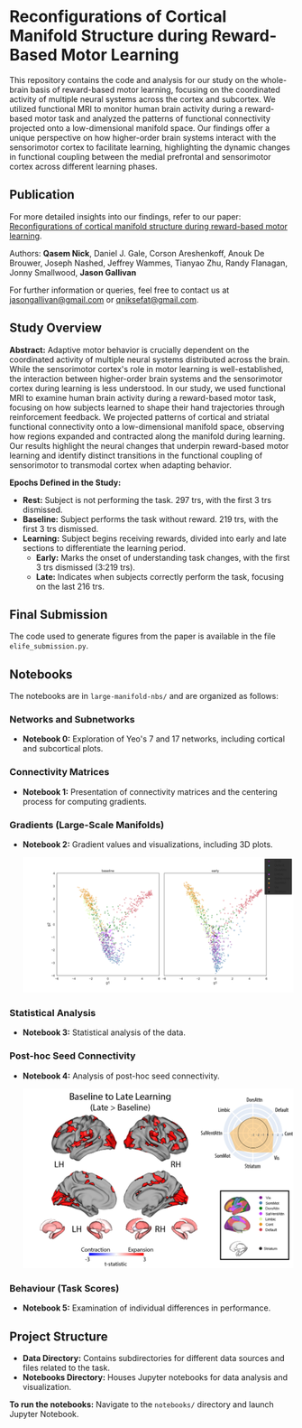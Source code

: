 # Reconfigurations of Cortical Manifold Structure during Reward-Based Motor Learning

This repository contains the code and analysis for our study on the whole-brain basis of reward-based motor learning, focusing on the coordinated activity of multiple neural systems across the cortex and subcortex. We utilized functional MRI to monitor human brain activity during a reward-based motor task and analyzed the patterns of functional connectivity projected onto a low-dimensional manifold space. Our findings offer a unique perspective on how higher-order brain systems interact with the sensorimotor cortex to facilitate learning, highlighting the dynamic changes in functional coupling between the medial prefrontal and sensorimotor cortex across different learning phases.

## Publication

For more detailed insights into our findings, refer to our paper: [Reconfigurations of cortical manifold structure during reward-based motor learning](https://elifesciences.org/reviewed-preprints/91928).

Authors: **Qasem Nick**, Daniel J. Gale, Corson Areshenkoff, Anouk De Brouwer, Joseph Nashed, Jeffrey Wammes, Tianyao Zhu, Randy Flanagan, Jonny Smallwood, **Jason Gallivan**

For further information or queries, feel free to contact us at jasongallivan@gmail.com or qniksefat@gmail.com.

## Study Overview

**Abstract:** Adaptive motor behavior is crucially dependent on the coordinated activity of multiple neural systems distributed across the brain. While the sensorimotor cortex's role in motor learning is well-established, the interaction between higher-order brain systems and the sensorimotor cortex during learning is less understood. In our study, we used functional MRI to examine human brain activity during a reward-based motor task, focusing on how subjects learned to shape their hand trajectories through reinforcement feedback. We projected patterns of cortical and striatal functional connectivity onto a low-dimensional manifold space, observing how regions expanded and contracted along the manifold during learning. Our results highlight the neural changes that underpin reward-based motor learning and identify distinct transitions in the functional coupling of sensorimotor to transmodal cortex when adapting behavior.

**Epochs Defined in the Study:**
- **Rest:** Subject is not performing the task. 297 trs, with the first 3 trs dismissed.
- **Baseline:** Subject performs the task without reward. 219 trs, with the first 3 trs dismissed.
- **Learning:** Subject begins receiving rewards, divided into early and late sections to differentiate the learning period.
  - **Early:** Marks the onset of understanding task changes, with the first 3 trs dismissed (3:219 trs).
  - **Late:** Indicates when subjects correctly perform the task, focusing on the last 216 trs.

## Final Submission

The code used to generate figures from the paper is available in the file `elife_submission.py`.

## Notebooks

The notebooks are in `large-manifold-nbs/` and are organized as follows:

### Networks and Subnetworks
- **Notebook 0:** Exploration of Yeo's 7 and 17 networks, including cortical and subcortical plots.

### Connectivity Matrices
- **Notebook 1:** Presentation of connectivity matrices and the centering process for computing gradients.

### Gradients (Large-Scale Manifolds)
- **Notebook 2:** Gradient values and visualizations, including 3D plots.
  
  ![Gradient Visualization](https://github.com/qniksefat/gradient-notebooks/blob/master/large-manifold-nbs/plots/g-regions.png?raw=true)

### Statistical Analysis
- **Notebook 3:** Statistical analysis of the data.

### Post-hoc Seed Connectivity
- **Notebook 4:** Analysis of post-hoc seed connectivity.
  
  ![Seed Connectivity](https://github.com/qniksefat/gradient-notebooks/blob/master/large-manifold-nbs/plots/fig4.png?raw=true)

### Behaviour (Task Scores)
- **Notebook 5:** Examination of individual differences in performance.

## Project Structure

- **Data Directory:** Contains subdirectories for different data sources and files related to the task.
- **Notebooks Directory:** Houses Jupyter notebooks for data analysis and visualization.

**To run the notebooks:** Navigate to the `notebooks/` directory and launch Jupyter Notebook.
